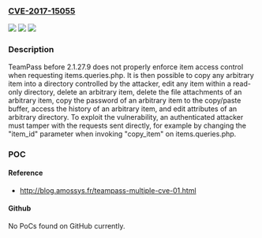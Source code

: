 ### [CVE-2017-15055](https://cve.mitre.org/cgi-bin/cvename.cgi?name=CVE-2017-15055)
![](https://img.shields.io/static/v1?label=Product&message=n%2Fa&color=blue)
![](https://img.shields.io/static/v1?label=Version&message=n%2Fa&color=blue)
![](https://img.shields.io/static/v1?label=Vulnerability&message=n%2Fa&color=brighgreen)

### Description

TeamPass before 2.1.27.9 does not properly enforce item access control when requesting items.queries.php. It is then possible to copy any arbitrary item into a directory controlled by the attacker, edit any item within a read-only directory, delete an arbitrary item, delete the file attachments of an arbitrary item, copy the password of an arbitrary item to the copy/paste buffer, access the history of an arbitrary item, and edit attributes of an arbitrary directory. To exploit the vulnerability, an authenticated attacker must tamper with the requests sent directly, for example by changing the "item_id" parameter when invoking "copy_item" on items.queries.php.

### POC

#### Reference
- http://blog.amossys.fr/teampass-multiple-cve-01.html

#### Github
No PoCs found on GitHub currently.

